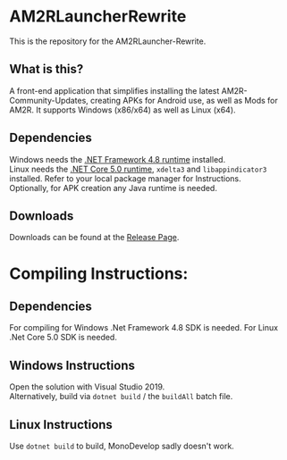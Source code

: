 # AM2RLauncherRewrite
This is the repository for the AM2RLauncher-Rewrite.

## What is this?
A front-end application that simplifies installing the latest AM2R-Community-Updates, creating APKs for Android use, as well as Mods for AM2R. It supports Windows (x86/x64) as well as Linux (x64).

## Dependencies
Windows needs the [.NET Framework 4.8 runtime](https://dotnet.microsoft.com/download/dotnet-framework/net48) installed.  
Linux needs the [.NET Core 5.0 runtime](https://dotnet.microsoft.com/download/dotnet/5.0), `xdelta3` and `libappindicator3` installed. Refer to your local package manager for Instructions.  
Optionally, for APK creation any Java runtime is needed. 

## Downloads
Downloads can be found at the [Release Page](https://github.com/AM2R-Community-Developers/AM2RLauncher/releases).

# Compiling Instructions:
## Dependencies
For compiling for Windows .Net Framework 4.8 SDK is needed. For Linux .Net Core 5.0 SDK is needed.

## Windows Instructions
Open the solution with Visual Studio 2019.  
Alternatively, build via `dotnet build` /  the `buildAll` batch file.

## Linux Instructions
Use `dotnet build` to build, MonoDevelop sadly doesn't work.
